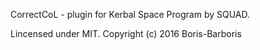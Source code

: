 ﻿CorrectCoL - plugin for Kerbal Space Program by SQUAD.

Lincensed under MIT.
Copyright (c) 2016 Boris-Barboris